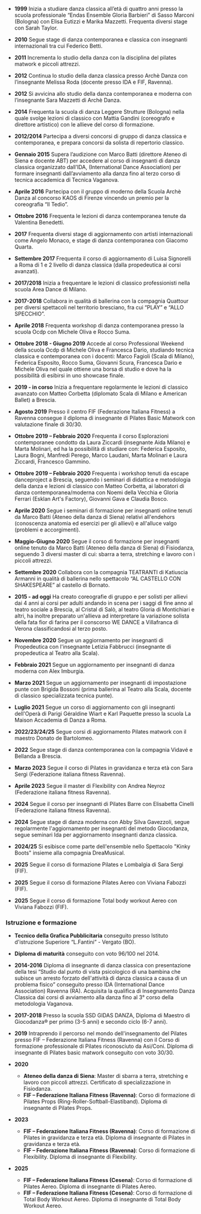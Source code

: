 -   **1999** Inizia a studiare danza classica all’età di quattro anni presso la scuola professionale “Endas Ensemble Gloria Barbieri” di Sasso Marconi (Bologna) con Elisa Eutizzi e Marika Mazzetti. Frequenta diversi stage con Sarah Taylor.

-   **2010** Segue stage di danza contemporanea e classica con insegnanti internazionali tra cui Federico Betti.

-   **2011** Incrementa lo studio della danza con la disciplina del pilates matwork e piccoli attrezzi.

-   **2012** Continua lo studio della danza classica presso Archè Danza con l’insegnante Melissa Roda (docente presso IDA e FIF, Ravenna).

-   **2012** Si avvicina allo studio della danza contemporanea e moderna con l’insegnante Sara Mazzetti di Archè Danza.

-   **2014** Frequenta la scuola di danza Leggere Strutture (Bologna) nella quale svolge lezioni di classico con Mattia Gandini (coreografo e direttore artistico) con le allieve del corso di formazione.

-   **2012/2014** Partecipa a diversi concorsi di gruppo di danza classica e contemporanea, e prepara concorsi da solista di repertorio classico.

-   **Gennaio 2015** Supera l’audizione con Marco Batti (direttore Ateneo di Siena e docente ABT) per accedere al corso di insegnanti di danza classica organizzato dall’IDA, (International Dance Association) per formare insegnanti dall’avviamento alla danza fino al terzo corso di tecnica accademica di Tecnica Vaganova.

-   **Aprile 2016** Partecipa con il gruppo di moderno della Scuola Archè Danza al concorso KAOS di Firenze vincendo un premio per la coreografia “Il Tedio”.

-   **Ottobre 2016** Frequenta le lezioni di danza contemporanea tenute da Valentina Benedetti.

-   **2017** Frequenta diversi stage di aggiornamento con artisti internazionali come Angelo Monaco, e stage di danza contemporanea con Giacomo Quarta.

-   **Settembre 2017** Frequenta il corso di aggiornamento di Luisa Signorelli a Roma di 1 e 2 livello di danza classica (dalla propedeutica ai corsi avanzati).

-   **2017/2018** Inizia a frequentare le lezioni di classico professionisti nella scuola Area Dance di Milano.

-   **2017-2018** Collabora in qualità di ballerina con la compagnia Quattour per diversi spettacoli nel territorio bresciano, fra cui “PLAY” e “ALLO SPECCHIO”.

-   **Aprile 2018** Frequenta workshop di danza contemporanea presso la scuola Ocdp con Michele Oliva e Rocco Suma.

-   **Ottobre 2018 - Giugno 2019** Accede al corso Professional Weekend della scuola Ocdp di Michele Oliva e Francesca Dario, studiando tecnica classica e contemporanea con i docenti: Marco Fagioli (Scala di Milano), Federica Esposito, Rocco Suma, Giovanni Scura, Francesca Dario e Michele Oliva nel quale ottiene una borsa di studio e dove ha la possibilità di esibirsi in uno showcase finale.

-   **2019 - in corso** Inizia a frequentare regolarmente le lezioni di classico avanzato con Matteo Corbetta (diplomato Scala di Milano e American Ballet) a Brescia.

-   **Agosto 2019** Presso il centro FIF (Federazione Italiana Fitness) a Ravenna consegue il diploma di insegnante di Pilates Basic Matwork con valutazione finale di 30/30.

-   **Ottobre 2019 – Febbraio 2020** Frequenta il corso Esplorazioni contemporanee condotto da Laura Ziccardi (insegnante Aida Milano) e Marta Molinari, ed ha la possibilità di studiare con: Federica Esposito, Laura Bogni, Manfredi Perego, Marco Laudani, Marta Molinari e Laura Ziccardi, Francesco Gammino.

-   **Ottobre 2019 – Febbraio 2020** Frequenta i workshop tenuti da escape danceproject a Brescia, seguendo i seminari di didattica e metodologia della danza e lezioni di classico con Matteo Corbetta, ai laboratori di danza contemporanea/moderna con Noemi della Vecchia e Gloria Ferrari (Esklan Art's Factory), Giovanni Gava e Claudia Bosco.

-   **Aprile 2020** Segue i seminari di formazione per insegnanti online tenuti da Marco Batti (Ateneo della danza di Siena) relativi all'endehors (conoscenza anatomia ed esercizi per gli allievi) e all'alluce valgo (problemi e accorgimenti).

-   **Maggio-Giugno 2020** Segue il corso di formazione per insegnanti online tenuto da Marco Batti (Ateneo della danza di Siena) di Fisiodanza, seguendo 3 diversi master di cui: sbarra a terra, stretching e lavoro con i piccoli attrezzi.

-   **Settembre 2020** Collabora con la compagnia TEATRANTI di Katiuscia Armanni in qualità di ballerina nello spettacolo “AL CASTELLO CON SHAKESPEARE” al castello di Bornato.

-   **2015 - ad oggi** Ha creato coreografie di gruppo e per solisti per allievi dai 4 anni ai corsi per adulti andando in scena per i saggi di fine anno al teatro sociale a Brescia, al Cristal di Salò, al teatro Gloria di Montichiari e altri, ha inoltre preparato un'allieva ad interpretare la variazione solista della fata fior di farina per il conscorso WE DANCE a Villafranca di Verona classificandosi al terzo posto.

-   **Novembre 2020** Segue un aggiornamento per insegnanti di Propedeutica con l'insegnante Letizia Fabbrucci (insegnante di propedeutica al Teatro alla Scala).

-   **Febbraio 2021** Segue un aggiornamento per insegnanti di danza moderna con Alex Imburgia.

-   **Marzo 2021** Segue un aggiornamento per insegnanti di impostazione punte con Brigida Bossoni (prima ballerina al Teatro alla Scala, docente di classico specializzata tecnica punte).

-   **Luglio 2021** Segue un corso di aggiornamento con gli insegnanti dell'Operà di Parigi Géraldine Wiart e Karl Paquette presso la scuola La Maison Accademia di Danza a Roma.

-   **2022/23/24/25** Segue corsi di aggiornamento Pilates matwork con il maestro Donato de Bartolomeo.

-   **2022** Segue stage di danza contemporanea con la compagnia Vidavé e Bellanda a Brescia.

-   **Marzo 2023** Segue il corso di Pilates in gravidanza e terza età con Sara Sergi (Federazione italiana fitness Ravenna).

-   **Aprile 2023** Segue il master di Flexibility con Andrea Neyroz (Federazione italiana fitness Ravenna).

-   **2024** Segue il corso per insegnanti di Pilates Barre con Elisabetta Cinelli (Federazione italiana fitness Ravenna).

-   **2024** Segue stage di danza moderna con Abby Silva Gavezzoli, segue regolarmente l'aggiornamento per insegnanti del metodo Giocodanza, segue seminari Ida per aggiornamento insegnanti danza classica.

-   **2024/25** Si esibisce come parte dell'ensemble nello Spettacolo "Kinky Boots" insieme alla compagnia DreaMusical.

-   **2025** Segue il corso di formazione Pilates e Lombalgia di Sara Sergi (FIF).

-   **2025** Segue il corso di formazione Pilates Aereo con Viviana Fabozzi (FIF).

-   **2025** Segue il corso di formazione Total body workout Aereo con Viviana Fabozzi (FIF).

### Istruzione e formazione

-   **Tecnico della Grafica Pubblicitaria** conseguito presso Istituto d'istruzione Superiore “L.Fantini” - Vergato (BO).
-   **Diploma di maturità** conseguito con voto 96/100 nel 2014.

-   **2014-2016** Diploma di insegnante di danza classica con presentazione della tesi “Studio dal punto di vista psicologico di una bambina che subisce un arresto forzato dell'attività di danza classica a causa di un problema fisico” conseguito presso IDA (International Dance Association) Ravenna (RA). Acquisita la qualifica di Insegnamento Danza Classica dai corsi di avviamento alla danza fino al 3° corso della metodologia Vaganova.

-   **2017-2018** Presso la scuola SSD GIDAS DANZA, Diploma di Maestro di Giocodanza® per primo (3-5 anni) e secondo ciclo (6-7 anni).

-   **2019** Intraprendo il percorso nel mondo dell'insegnamento del Pilates presso FIF – Federazione Italiana Fitness (Ravenna) con il Corso di formazione professionale di Pilates riconosciuto da Asi/Coni. Diploma di insegnante di Pilates basic matwork conseguito con voto 30/30.

-   **2020**

    -   **Ateneo della danza di Siena**: Master di sbarra a terra, stretching e lavoro con piccoli attrezzi. Certificato di specializzazione in Fisiodanza.
    -   **FIF – Federazione Italiana Fitness (Ravenna)**: Corso di formazione di Pilates Props (Ring-Roller-Softball-Elastiband). Diploma di insegnante di Pilates Props.

-   **2023**

    -   **FIF – Federazione Italiana Fitness (Ravenna)**: Corso di formazione di Pilates in gravidanza e terza età. Diploma di insegnante di Pilates in gravidanza e terza età.
    -   **FIF – Federazione Italiana Fitness (Ravenna)**: Corso di formazione di Flexibility. Diploma di insegnante di Flexibility.

-   **2025**
    -   **FIF – Federazione Italiana Fitness (Cesena)**: Corso di formazione di Pilates Aereo. Diploma di insegnante di Pilates Aereo.
    -   **FIF – Federazione Italiana Fitness (Cesena)**: Corso di formazione di Total Body Workout Aereo. Diploma di insegnante di Total Body Workout Aereo.
